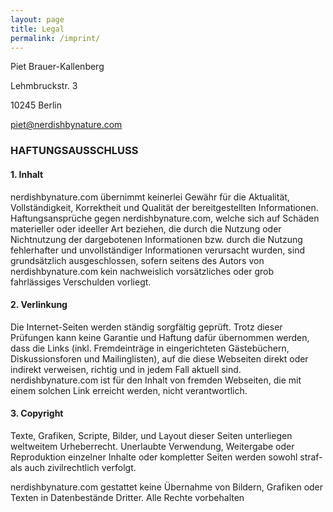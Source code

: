 ```yaml
---
layout: page
title: Legal
permalink: /imprint/
---
```


Piet Brauer-Kallenberg

Lehmbruckstr. 3

10245 Berlin

piet@nerdishbynature.com

### HAFTUNGSAUSSCHLUSS

#### 1. Inhalt
nerdishbynature.com übernimmt keinerlei Gewähr für die Aktualität, Vollständigkeit, Korrektheit und Qualität der bereitgestellten Informationen. Haftungsansprüche gegen nerdishbynature.com, welche sich auf Schäden materieller oder ideeller Art beziehen, die durch die Nutzung oder Nichtnutzung der dargebotenen Informationen bzw. durch die Nutzung fehlerhafter und unvollständiger Informationen verursacht wurden, sind grundsätzlich ausgeschlossen, sofern seitens des Autors von nerdishbynature.com kein nachweislich vorsätzliches oder grob fahrlässiges Verschulden vorliegt.

#### 2. Verlinkung
Die Internet-Seiten werden ständig sorgfältig geprüft. Trotz dieser Prüfungen kann keine Garantie und Haftung dafür übernommen werden, dass die Links (inkl. Fremdeinträge in eingerichteten Gästebüchern, Diskussionsforen und Mailinglisten), auf die diese Webseiten direkt oder indirekt verweisen, richtig und in jedem Fall aktuell sind. nerdishbynature.com ist für den Inhalt von fremden Webseiten, die mit einem solchen Link erreicht werden, nicht verantwortlich.

#### 3. Copyright
Texte, Grafiken, Scripte, Bilder, und Layout dieser Seiten unterliegen weltweitem Urheberrecht. Unerlaubte Verwendung, Weitergabe oder Reproduktion einzelner Inhalte oder kompletter Seiten werden sowohl straf- als auch zivilrechtlich verfolgt.

nerdishbynature.com gestattet keine Übernahme von Bildern, Grafiken oder Texten in Datenbestände Dritter.
Alle Rechte vorbehalten
